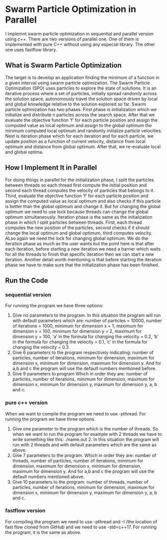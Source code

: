 # Swarm Particle Optimization in Parallel
I implemnt swarm particle optimization in sequential and parallel version using c++. There are two versions of parallel one. One of them is implemented with pure C++ without using any especial library. The other one uses fastflow library.
## What is Swarm Particle Optimization
The target is to develop an application finding the minimum of a function in a given interval using swarm
particle optimization. The Swarm Particle Optimization (SPO) uses particles to explore the state
of solutions. It is an iterative process where a set of particles, initially spread randomly across the solution
space, autonomously travel the solution space driven by local and global knowledge relative to the
solution explored so far. 
Swarm particle optimization has two phases. First phase is initialization which we initialize and distribute n particles across the search space. After that we evaluate the objective function ‘f’ for each particle position and assign the computed value as local optimum and assign to the global optimum the minimum computed local optimum and randomly initialize particle velocities. Next is iteration phase which for each iteration and for each particle, we update position as a function of current velocity, distance from local optimum and distance from global optimum.  After that, we re-evaluate local and global optima.
## How I Implement It in Parallel
For doing things in parallel for the initialization phase, I split the particles between threads so each thread first compute the initial position and second each thread computes the velocity of particles that belongs to it. Third, evaluate the objective function ‘f’ for each particle position and assign the computed value as local optimum and also checks if this particle is better than the global optimum and change it. But for changing the global optimum we need to use lock because threads can change the global optimum simultaneously.
Iteration phase is the same as the initialization phase in which I split particles between threads. First, each thread computes the new position of the particles, second checks if it should change the local optimum and global optimum, third computes velocity.  ALso again we need the lock for changing global optimum. 
We do the iteration phase as much as the user wants but the point here is that after each iteration, before starting a new iteration we need a barrier which waits for all the threads to finish that specific iteration then we can start a new iteration. Another detail worth mentioning is that before starting the iteration phase we have to make sure that the initialization phase has been finished.
 
## Run the Code
### sequential version
For running the program we have three options:
1. Give no parameters to the program. In this situation the program will run with default parameters which are: number of particles = 10000, number of iterations = 1000, minimum for dimension x = 1, maximum for dimension x = 100, minimum for dimension y = 2, maximum for dimension y = 100, ‘a’ in the formula for changing the velocity = 0.2, ‘b’ in the formula for changing the velocity = 0.1, ‘c’ in the formula for changing the velocity = 0.3
2. Give 6 parameters to the program respectively indicating: number of particles, number of iterations, minimum for dimension, maximum for dimension x, minimum for dimension, maximum for dimension y. And for a,b and c the program will use the default numbers mentioned before.
3. Give 9 parameters to program Which in order they are: number of particles, number of iterations, minimum for dimension, maximum for dimension x, minimum for dimension y, maximum for dimension y, a, b and c.	
### pure c++ version
When we want to compile the program we need to use -pthread.
For running the program we have three options.
1. Give one parameter to the program which is the number of threads. So when we want to run the program for example with 2 threads we have to write something like this: ./name.out  2. In this situation the program will run with 2 threads and with default parameters which are the same as above.
2. Give 7 parameters to the program. Which in order they are: number of threads, number of particles, number of iterations, minimum for dimension, maximum for dimension x, minimum for dimension, maximum for dimension y. And for a,b and c the program will use the default numbers mentioned above.  
3. Give 10 parameters to the program: number of threads, number of particles, number of iterations, minimum for dimension, maximum for dimension x, minimum for dimension y, maximum for dimension y, a, b and c.
### fastflow version
For compiling the program we need to use -pthread and -I /the location of fast flow cloned from GitHub and we need to use -std=c++17. 
For running the program, it is the same as above. 
